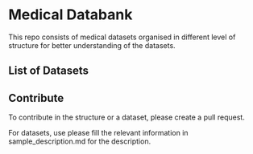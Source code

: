 # Medical Databank

This repo consists of medical datasets organised in different level of structure for better understanding of the datasets.

## List of Datasets



## Contribute

To contribute in the structure or a dataset, please create a pull request.

For datasets, use please fill the relevant information in sample_description.md for the description.